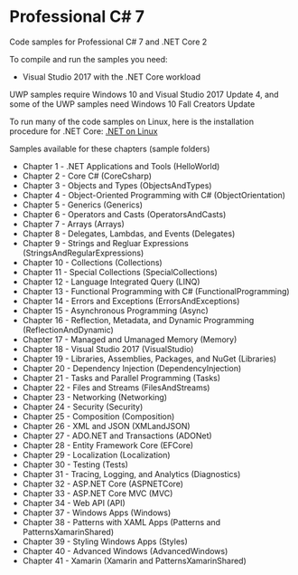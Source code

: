 
# Professional C# 7

Code samples for Professional C# 7 and .NET Core 2

To compile and run the samples you need:

* Visual Studio 2017 with the .NET Core workload

UWP samples require Windows 10 and Visual Studio 2017 Update 4, and some of the UWP samples need Windows 10 Fall Creators Update

To run many of the code samples on Linux, here is the installation procedure for .NET Core: [.NET on Linux](https://www.microsoft.com/net/core#linuxredhat)

Samples available for these chapters (sample folders)

* Chapter 1 - .NET Applications and Tools (HelloWorld)
* Chapter 2 - Core C# (CoreCsharp)
* Chapter 3 - Objects and Types (ObjectsAndTypes)
* Chapter 4 - Object-Oriented Programming with C# (ObjectOrientation)
* Chapter 5 - Generics (Generics)
* Chapter 6 - Operators and Casts (OperatorsAndCasts)
* Chapter 7 - Arrays (Arrays)
* Chapter 8 - Delegates, Lambdas, and Events (Delegates)
* Chapter 9 - Strings and Regluar Expressions (StringsAndRegularExpressions)
* Chapter 10 - Collections (Collections)
* Chapter 11 - Special Collections (SpecialCollections)
* Chapter 12 - Language Integrated Query (LINQ)
* Chapter 13 - Functional Programming with C# (FunctionalProgramming)
* Chapter 14 - Errors and Exceptions (ErrorsAndExceptions)
* Chapter 15 - Asynchronous Programming (Async)
* Chapter 16 - Reflection, Metadata, and Dynamic Programming (ReflectionAndDynamic)
* Chapter 17 - Managed and Umanaged Memory (Memory)
* Chapter 18 - Visual Studio 2017 (VisualStudio)
* Chapter 19 - Libraries, Assemblies, Packages, and NuGet (Libraries)
* Chapter 20 - Dependency Injection (DependencyInjection)
* Chapter 21 - Tasks and Parallel Programming (Tasks)
* Chapter 22 - Files and Streams (FilesAndStreams)
* Chapter 23 - Networking (Networking)
* Chapter 24 - Security (Security)
* Chapter 25 - Composition (Composition)
* Chapter 26 - XML and JSON (XMLandJSON)
* Chapter 27 - ADO.NET and Transactions (ADONet)
* Chapter 28 - Entity Framework Core (EFCore)
* Chapter 29 - Localization (Localization)
* Chapter 30 - Testing (Tests)
* Chapter 31 - Tracing, Logging, and Analytics (Diagnostics)
* Chapter 32 - ASP.NET Core (ASPNETCore)
* Chapter 33 - ASP.NET Core MVC (MVC)
* Chapter 34 - Web API (API)
* Chapter 37 - Windows Apps (Windows)
* Chapter 38 - Patterns with XAML Apps (Patterns and PatternsXamarinShared)
* Chapter 39 - Styling Windows Apps (Styles)
* Chapter 40 - Advanced Windows (AdvancedWindows)
* Chapter 41 - Xamarin (Xamarin and PatternsXamarinShared)
